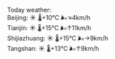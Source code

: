 Today weather:  
Beijing: ☀️   🌡️+10°C 🌬️↘4km/h  
Tianjin: ☀️   🌡️+15°C 🌬️↑11km/h  
Shijiazhuang: ☀️   🌡️+15°C 🌬️→9km/h  
Tangshan: ☀️   🌡️+13°C 🌬️↑9km/h  

